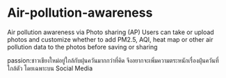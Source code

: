 # Air-pollution-awareness
Air pollution awareness via Photo sharing (AP)
Users can take or upload photos and customize whether to add PM2.5, AQI, heat map or other air pollution data to the photos before saving or sharing

passion:ชาวเชียงใหม่อยู่ใกล้กับฝุนควันมากกว่าที่คิด จึงอยากจะเพิ่มความตระหนักเรื่องฝุ่นควันที่ใกล้ตัว โดยเฉพาะบน Social Media
